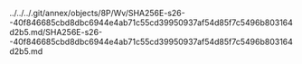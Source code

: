 ../../../.git/annex/objects/8P/Wv/SHA256E-s26--40f846685cbd8dbc6944e4ab71c55cd39950937af54d85f7c5496b803164d2b5.md/SHA256E-s26--40f846685cbd8dbc6944e4ab71c55cd39950937af54d85f7c5496b803164d2b5.md